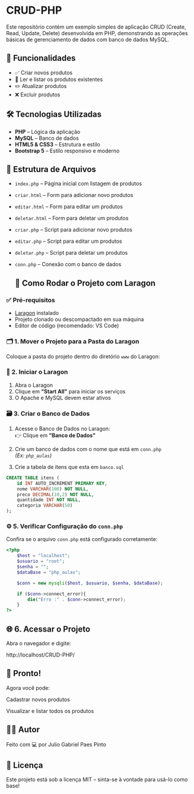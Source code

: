 # CRUD-PHP

Este repositório contém um exemplo simples de aplicação CRUD (Create, Read, Update, Delete) desenvolvida em PHP, demonstrando as operações básicas de gerenciamento de dados com banco de dados MySQL.

## 🔧 Funcionalidades

- ✅ Criar novos produtos
- 📖 Ler e listar os produtos existentes
- ✏️ Atualizar produtos
- ❌ Excluir produtos

## 🛠 Tecnologias Utilizadas

- **PHP** – Lógica da aplicação
- **MySQL** – Banco de dados
- **HTML5 & CSS3** – Estrutura e estilo
- **Bootstrap 5** – Estilo responsivo e moderno

## 📁 Estrutura de Arquivos

- `index.php` – Página inicial com listagem de produtos
- `criar.html` – Form para adicionar novo produtos
- `editar.html` – Form para editar um produtos
- `deletar.html` – Form para deletar um produtos
- `criar.php` – Script para adicionar novo produtos
- `editar.php` – Script para editar um produtos
- `deletar.php` – Script para deletar um produtos
- `conn.php` – Conexão com o banco de dados

  ## 🚀 Como Rodar o Projeto com Laragon

### ✅ Pré-requisitos

- [Laragon](https://laragon.org/) instalado  
- Projeto clonado ou descompactado em sua máquina  
- Editor de código (recomendado: VS Code)

### 🗂️ 1. Mover o Projeto para a Pasta do Laragon

Coloque a pasta do projeto dentro do diretório `www` do Laragon:

### 🔌 2. Iniciar o Laragon

1. Abra o Laragon  
2. Clique em **"Start All"** para iniciar os serviços  
3. O Apache e MySQL devem estar ativos

### 🗃️ 3. Criar o Banco de Dados

1. Acesse o Banco de Dados no Laragon:  
   👉 Clique em **"Banco de Dados"**

2. Crie um banco de dados com o nome que está em `conn.php`  
   *(Ex: `php_aulas`)*

3. Crie a tabela de itens que esta em `banco.sql`

```sql
CREATE TABLE itens (
    id INT AUTO_INCREMENT PRIMARY KEY,
    nome VARCHAR(100) NOT NULL,
    preco DECIMAL(10,2) NOT NULL,
    quantidade INT NOT NULL,
    categoria VARCHAR(50)
);
```

### ⚙️ 5. Verificar Configuração do `conn.php`

Confira se o arquivo `conn.php` está configurado corretamente:

```php
<?php
    $host = "localhost";
    $usuario = "root";
    $senha = "";
    $dataBase = "php_aulas";

    $conn = new mysqli($host, $usuario, $senha, $dataBase);

    if ($conn->connect_error){
        die("Erro :" . $conn->connect_error);
    }
?>
```

## 🌐 6. Acessar o Projeto
Abra o navegador e digite:

http://localhost/CRUD-PHP/

## 🎉 Pronto!
Agora você pode:

Cadastrar novos produtos

Visualizar e listar todos os produtos

## 🧑‍💻 Autor
Feito com 💻 por Julio Gabriel Paes Pinto

## 📃 Licença
Este projeto está sob a licença MIT – sinta-se à vontade para usá-lo como base!
